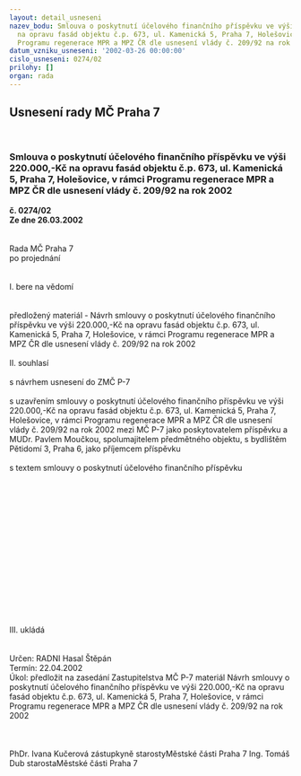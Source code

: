 ```yaml
---
layout: detail_usneseni
nazev_bodu: Smlouva o poskytnutí účelového finančního příspěvku ve výši 220.000,-Kč
  na opravu fasád objektu č.p. 673, ul. Kamenická 5, Praha 7, Holešovice, v rámci
  Programu regenerace MPR a MPZ ČR dle usnesení vlády č. 209/92 na rok 2002
datum_vzniku_usneseni: '2002-03-26 00:00:00'
cislo_usneseni: 0274/02
prilohy: []
organ: rada
---
```

<div id="ucUsn_pList" class="usn">
	<span><h2>Usnesení rady MČ Praha 7 </h2>
<br></span><div class="standBody">
<span><h3>Smlouva o poskytnutí účelového finančního příspěvku ve výši 220.000,-Kč na opravu fasád objektu č.p. 673, ul. Kamenická 5, Praha 7, Holešovice, v rámci Programu regenerace MPR a MPZ ČR dle usnesení vlády č. 209/92 na rok 2002</h3></span><div class="center">
		<strong>č. 0274/02</strong><br>
	</div>
<div class="center">
		<strong>Ze dne 26.03.2002</strong><br><br>
	</div>
<br>Rada MČ Praha 7<br>po projednání<br><br><br>I.	bere na vědomí<br><br> <br>předložený materiál - Návrh smlouvy o poskytnutí účelového finančního příspěvku ve výši 220.000,-Kč na opravu fasád objektu č.p. 673, ul. Kamenická 5, Praha 7, Holešovice, v rámci Programu regenerace MPR a MPZ ČR dle usnesení vlády č. 209/92 na rok 2002<br><br>II.	souhlasí<br><br>s návrhem usnesení do ZMČ P-7  <br><br>s uzavřením smlouvy o poskytnutí účelového finančního příspěvku ve výši 220.000,-Kč na opravu fasád objektu č.p. 673, ul. Kamenická 5, Praha 7, Holešovice, v rámci Programu regenerace MPR a MPZ ČR dle usnesení vlády č. 209/92 na rok 2002 mezi MČ P-7 jako poskytovatelem příspěvku a MUDr. Pavlem Moučkou, spolumajitelem předmětného objektu, s bydlištěm Pětidomí 3, Praha 6, jako příjemcem příspěvku<br><br>s textem smlouvy o poskytnutí účelového finančního příspěvku<br><br><br><br><br><br><br><br><br><br><br><br><br><br><br><br><br>III.	ukládá <br><br> <br>Určen:	RADNI Hasal Štěpán<br>Termín: 22.04.2002<br>Úkol:	předložit na zasedání Zastupitelstva MČ P-7 materiál Návrh smlouvy o poskytnutí účelového finančního příspěvku ve výši 220.000,-Kč na opravu fasád objektu č.p. 673, ul. Kamenická 5, Praha 7, Holešovice, v rámci Programu regenerace MPR a MPZ ČR dle usnesení vlády č. 209/92 na rok 2002<br> <br> <br>	<br>PhDr. Ivana Kučerová zástupkyně starostyMěstské části Praha 7	Ing. Tomáš Dub starostaMěstské části Praha 7<br>	<br><br>
</div>
</div>